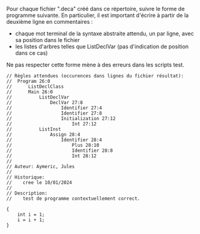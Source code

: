 Pour chaque fichier ".deca" créé dans ce répertoire, suivre le forme de programme suivante. En particulier, il est important d'écrire à partir de la deuxième ligne en commentaires :
- chaque mot terminal de la syntaxe abstraite attendu, un par ligne, avec sa position dans le fichier
- les listes d'arbres telles que ListDeclVar (pas d'indication de position dans ce cas)

Ne pas respecter cette forme mène à des erreurs dans les scripts test.

```
// Règles attendues (occurences dans lignes du fichier résultat):
//  Program 26:0
//      ListDeclClass
//      Main 26:0
//          ListDeclVar
//              DeclVar 27:8
//                  Identifier 27:4
//                  Identifier 27:8
//                  Initialization 27:12
//                      Int 27:12
//          ListInst
//              Assign 28:4
//                  Identifier 28:4
//                      Plus 28:10
//                      Identifier 28:8
//                      Int 28:12
//
// Auteur: Aymeric, Jules
//
// Historique:
//    cree le 10/01/2024
//
// Description:
//    test de programme contextuellement correct.

{
    int i = 1;
    i = i + 1;
}
```